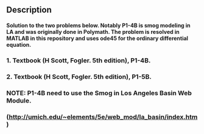## Description

#### Solution to the two problems below. Notably P1-4B is smog modeling in LA and was originally done in Polymath. The problem is resolved in MATLAB in this repository and uses ode45 for the ordinary differential equation.

### 1.	Textbook (H Scott, Fogler. 5th edition), P1-4B.

### 2.	Textbook (H Scott, Fogler. 5th edition), P1-5B.

### NOTE: P1-4B need to use the Smog in Los Angeles Basin Web Module.
### (http://umich.edu/~elements/5e/web_mod/la_basin/index.htm)
